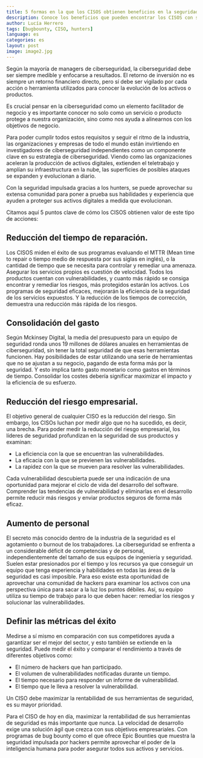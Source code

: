 ```yaml
---
title: 5 formas en la que los CISOS obtienen beneficios en la seguridad impulsada por los hunters
description: Conoce los beneficios que pueden encontrar los CISOS con sus departamentos de seguridad gracias al trabajo de los hunters
author: Lucía Herrero
tags: [bugbounty, CISO, hunters]
language: es
categories: es
layout: post
image: image2.jpg
---
```


Según la mayoría de managers de ciberseguridad, la ciberseguridad debe ser siempre medible y enfocarse a resultados. El retorno de inversión no es siempre un retorno financiero directo, pero sí debe ser vigilado por cada acción o herramienta utilizados para conocer la evolución de los activos o productos.  

Es crucial pensar en la ciberseguridad como un elemento facilitador de negocio y es importante conocer no solo como un servicio o producto protege a nuestra organización, sino como nos ayuda a alinearnos con los objetivos de negocio. 

Para poder cumplir todos estos requisitos y seguir el ritmo de la industria, las organizaciones y empresas de todo el mundo están invirtiendo en investigadores de ciberseguridad independientes como un componente clave en su estrategia de ciberseguridad. Viendo como las organizaciones aceleran la producción de activos digitales, extienden el teletrabajo y amplían su infraestructura en la nube, las superficies de posibles ataques se expanden y evolucionan a diario.  

Con la seguridad impulsada gracias a los hunters, se puede aprovechar su extensa comunidad para poner a prueba sus habilidades y experiencia que ayuden a proteger sus activos digitales a medida que evolucionan. 

Citamos aquí 5 puntos clave de cómo los CISOS obtienen valor de este tipo de acciones: 

## Reducción del tiempo de reparación. 

Los CISOS miden el éxito de sus programas evaluando el MTTR (Mean time to repair o tiempo medio de respuesta por sus siglas en inglés), o la cantidad de tiempo que se necesita para controlar y remediar una amenaza. Asegurar los servicios propios es cuestión de velocidad. Todos los productos cuentan con vulnerabilidades, y cuanto más rápido se consiga encontrar y remediar los riesgos, más protegidos estarán los activos. Los programas de seguridad eficaces, mejorarán la eficiencia de la seguridad de los servicios expuestos. Y la reducción de los tiempos de corrección, demuestra una reducción más rápida de los riesgos. 

## Consolidación del gasto  

Según Mckinsey Digital, la media del presupuesto para un equipo de seguridad ronda unos 19 millones de dólares anuales en herramientas de ciberseguridad, sin tener la total seguridad de que esas herramientas funcionen. Hay posibilidades de estar utilizando una serie de herramientas que no se ajustan a su negocio, pagando de esta forma más por la seguridad. Y esto implica tanto gasto monetario como gastos en términos de tiempo. Consolidar los costes debería significar maximizar el impacto y la eficiencia de su esfuerzo. 

## Reducción del riesgo empresarial. 

El objetivo general de cualquier CISO es la reducción del riesgo. Sin embargo, los CISOs luchan por medir algo que no ha sucedido, es decir, una brecha. Para poder medir la reducción del riesgo empresarial, los líderes de seguridad profundizan en la seguridad de sus productos y examinan: 

- La eficiencia con la que se encuentran las vulnerabilidades. 
- La eficacia con la que se previenen las vulnerabilidades. 
- La rapidez con la que se mueven para resolver las vulnerabilidades. 

Cada vulnerabilidad descubierta puede ser una indicación de una oportunidad para mejorar el ciclo de vida del desarrollo del software. Comprender las tendencias de vulnerabilidad y eliminarlas en el desarrollo permite reducir más riesgos y enviar productos seguros de forma más eficaz.  

## Aumento de personal 

El secreto más conocido dentro de la industria de la seguridad es el agotamiento o burnout de los trabajadores. La ciberseguridad se enfrenta a un considerable déficit de competencias y de personal, independientemente del tamaño de sus equipos de ingeniería y seguridad. Suelen estar presionados por el tiempo y los recursos ya que conseguir un equipo que tenga experiencia y habilidades en todas las áreas de la seguridad es casi imposible. Para eso existe esta oportunidad de aprovechar una comunidad de hackers para examinar los activos con una perspectiva única para sacar a la luz los puntos débiles. Así, su equipo utiliza su tiempo de trabajo para lo que deben hacer: remediar los riesgos y solucionar las vulnerabilidades. 

## Definir las métricas del éxito 

Medirse a sí mismo en comparación con sus competidores ayuda a garantizar ser el mejor del sector, y esto también se extiende en la seguridad. Puede medir el éxito y comparar el rendimiento a través de diferentes objetivos como: 

- El número de hackers que han participado. 
- El volumen de vulnerabilidades notificadas durante un tiempo. 
- El tiempo necesario para responder un informe de vulnerabilidad. 
- El tiempo que le lleva a resolver la vulnerabilidad. 

Un CISO debe maximizar la rentabilidad de sus herramientas de seguridad, es su mayor prioridad.  

Para el CISO de hoy en día, maximizar la rentabilidad de sus herramientas de seguridad es más importante que nunca. La velocidad de desarrollo exige una solución ágil que crezca con sus objetivos empresariales. Con programas de bug bounty como el que ofrece Epic Bounties que muestra la seguridad impulsada por hackers permite aprovechar el poder de la inteligencia humana para poder asegurar todos sus activos y servicios. 
